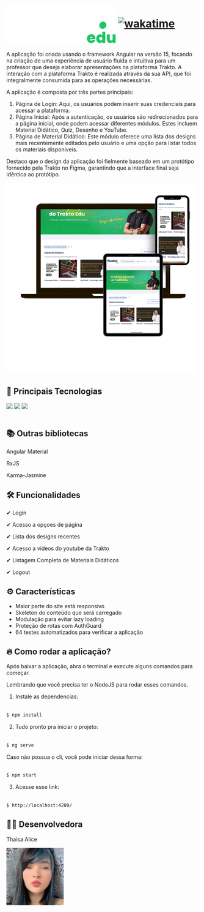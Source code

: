 # <img align="center" src="./src/assets/images/logo_trakto_dark.svg"/> [![wakatime](https://wakatime.com/badge/user/e895113b-6f58-4036-978b-aab469fe5f91/project/9422d883-5ae4-42b1-99ec-2d4cc0d62ef6.svg)](https://wakatime.com/badge/user/e895113b-6f58-4036-978b-aab469fe5f91/project/9422d883-5ae4-42b1-99ec-2d4cc0d62ef6)

<p>A aplicação foi criada usando o framework Angular na versão 15, focando na criação de uma experiência de usuário fluída e intuitiva para um professor que deseja elaborar apresentações na plataforma Trakto. A interação com a plataforma Trakto é realizada através da sua API, que foi integralmente consumida para as operações necessárias.

A aplicação é composta por três partes principais:

1. Página de Login: Aqui, os usuários podem inserir suas credenciais para acessar a plataforma.
2. Página Inicial: Após a autenticação, os usuários são redirecionados para a página inicial, onde podem acessar diferentes módulos. Estes incluem Material Didático, Quiz, Desenho e YouTube.
3. Página de Material Didático: Este módulo oferece uma lista dos designs mais recentemente editados pelo usuário e uma opção para listar todos os materiais disponíveis.

Destaco que o design da aplicação foi fielmente baseado em um protótipo fornecido pela Trakto no Figma, garantindo que a interface final seja idêntica ao protótipo.
<p/>


<img src="./src/assets/images/trakto_example.png"/>

## 🚀 Principais Tecnologias
<div>
    <img src="https://img.shields.io/badge/Angular-DD0031?style=for-the-badge&logo=angular&logoColor=white" /> 
    <img src="https://img.shields.io/badge/Sass-CC6699?style=for-the-badge&logo=sass&logoColor=white" />
    <img src="https://img.shields.io/badge/TypeScript-007ACC?style=for-the-badge&logo=typescript&logoColor=white" /> 
</div><br>

## 📚 Outras bibliotecas 
<p>Angular Material</p>
<p>RxJS</p>
<p>Karma-Jasmine</p>

## 🛠 Funcionalidades
<p>✔ Login</p>
<p>✔ Acesso a opçoes de página</p>
<p>✔ Lista dos designs recentes</p>
<p>✔ Acesso a videos do youtube da Trakto</p>
<p>✔ Listagem Completa de Materiais Didáticos</p>
<p>✔ Logout</p>


## ⚙ Características
<ul>
    <li>Maior parte do site está responsivo</li>
    <li>Skeleton do conteúdo que será carregado</li>
    <li>Modulação para evitar lazy loading</li>
    <li>Proteção de rotas com AuthGuard</li>
    <li>64 testes automatizados para verificar a aplicação</li>
</ul>

## 🔥 Como rodar a aplicação?

Após baixar a aplicação, abra o terminal e execute alguns comandos para começar.

Lembrando que você precisa ter o NodeJS para rodar esses comandos.

1. Instale as dependencias:

```sh

$ npm install

```


2. Tudo pronto pra iniciar o projeto:

```sh

$ ng serve

```

Caso não possua o cli, você pode iniciar dessa forma:

```sh

$ npm start

```


3. Acesse esse link:

```sh

$ http://localhost:4200/

```

## 👩🏻 Desenvolvedora
<p>Thaisa Alice</p>
<img width="150px" border-radius heigth="150px" src="./src/assets/images/alice.jpg"/>
